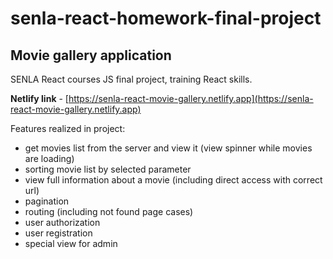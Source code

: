 # senla-react-homework-final-project

## Movie gallery application

SENLA React courses JS final project, training React skills.

**Netlify link** - [https://senla-react-movie-gallery.netlify.app](https://senla-react-movie-gallery.netlify.app)


Features realized in project:
* get movies list from the server and view it (view spinner while movies are loading)
* sorting movie list by selected parameter
* view full information about a movie (including direct access with correct url)
* pagination
* routing (including not found page cases)
* user authorization
* user registration 
* special view for admin


